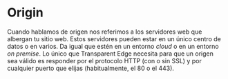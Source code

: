# Origin

Cuando hablamos de origen nos referimos a los servidores web que albergan tu sitio web. Estos servidores pueden estar en un único centro de datos o en varios. Da igual que estén en un entorno _cloud_ o en un entorno _on premise_. Lo único que Transparent Edge necesita para que un origen sea válido es responder por el protocolo HTTP (con o sin SSL) y por cualquier puerto que elijas (habitualmente, el 80 o el 443).
